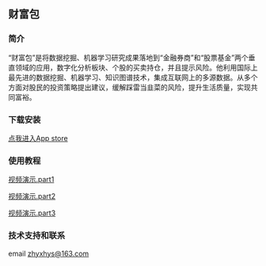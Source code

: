 ## 财富包

### 简介
“财富包”是将数据挖掘、机器学习研究成果落地到“金融券商”和“股票基金”两个垂直领域的应用，数字化分析板块、个股的买卖持仓，并且提示风险。他利用国际上最先进的数据挖掘、机器学习、知识图谱技术，集成互联网上的多源数据。从多个方面对股民的投资策略提出建议，缓解踩雷当韭菜的风险，提升生活质量，实现共同富裕。

### 下载安装
[点我进入App store]()

### 使用教程
[视频演示.part1](caifubao.Part1.mp4)

[视频演示.part2](caifubao.Part2.mp4)

[视频演示.part3](caifubao.Part3.mp4)

### 技术支持和联系
email zhyxhys@163.com
